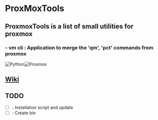 # ProxMoxTools

## ProxmoxTools is a list of small utilities for proxmox

### - vm cli : Application to merge the 'qm', 'pct' commands from proxmox 
![Python](https://img.shields.io/badge/Python-v3.7%5E-green??style=flat&logo=python)![Proxmox](https://img.shields.io/badge/Proxmox-v6.x%5E-yellow?style=flat&logo=proxmox)

## [Wiki](https://github.com/Xenxia/ProxmoxTool/wiki)

## TODO

- [ ] : Installation script and update
- [ ] : Créate bin
